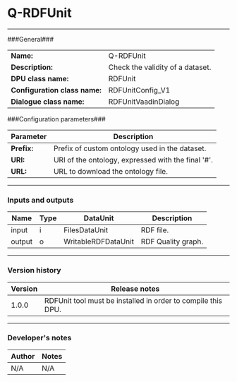 # Q-RDFUnit #
----------

###General###

|                              |                                                                                    |
|------------------------------|------------------------------------------------------------------------------------|
|**Name:**                     |Q-RDFUnit 							                                                |
|**Description:**              |Check the validity of a dataset.                                                    |
|**DPU class name:**           |RDFUnit     						                                                |
|**Configuration class name:** |RDFUnitConfig_V1                           		                                    |
|**Dialogue class name:**      |RDFUnitVaadinDialog                                      					        |


###Configuration parameters###


|Parameter                     |Description                   |
|------------------------------|------------------------------|
|**Prefix:** 	               |Prefix of custom ontology used in the dataset.    |
|**URI:**		               |URI of the ontology, expressed with the final '#'.|
|**URL:**		               |URL to download the ontology file.                |

***

### Inputs and outputs ###

|Name              |Type     |DataUnit                     |Description          |
|------------------|---------|-----------------------------|---------------------|
|input  	       |i 	     |FilesDataUnit 		       |RDF file.			 |
|output 	       |o 	     |WritableRDFDataUnit 	       |RDF Quality graph.   |

***

### Version history ###

|Version            |Release notes        |
|-------------------|---------------------|
|1.0.0              |RDFUnit tool must be installed in order to compile this DPU. |

***

### Developer's notes ###

|Author            |Notes                 |
|------------------|----------------------|
|N/A               |N/A                   |